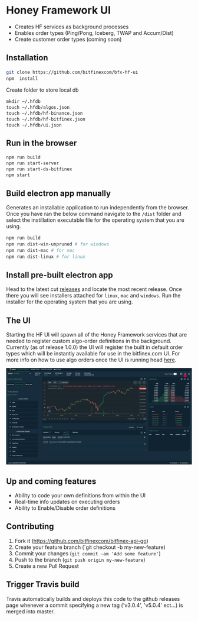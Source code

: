# Honey Framework UI
* Creates HF services as background processes
* Enables order types (Ping/Pong, Iceberg, TWAP and Accum/Dist)
* Create customer order types (coming soon)

## Installation

```bash
git clone https://github.com/bitfinexcom/bfx-hf-ui
npm  install
```
Create folder to store local db
```
mkdir ~/.hfdb
touch ~/.hfdb/algos.json
touch ~/.hfdb/hf-binance.json
touch ~/.hfdb/hf-bitfinex.json
touch ~/.hfdb/ui.json
```

## Run in the browser

```
npm run build
npm run start-server
npm run start-ds-bitfinex
npm start
```

## Build electron app manually

Generates an installable application to run independently from the browser. Once you have ran the below command navigate to the `/dist` folder and select the instillation executable file for the operating system that you are using.

```bash
npm run build
npm run dist-win-unpruned # for windows
npm run dist-mac # for mac
npm run dist-linux # for linux
```

## Install pre-built electron app

Head to the latest cut [releases](https://github.com/bitfinexcom/bfx-hf-ui/releases) and locate the most recent release. Once there you will see installers attached for `linux`, `mac` and `windows`. Run the installer for the operating system that you are using.

## The UI

Starting the HF UI will spawn all of the Honey Framework services that are needed to register custom algo-order definitions in the background. Currently (as of release 1.0.0) the UI will register the built in default order types which will be instantly available for use in the bitfinex.com UI. For more info on how to use algo orders once the UI is running head [here](https://medium.com/bitfinex/announcing-the-honey-framework-algorithmic-orders-8065fb70c65c).

![Alt text](res/bfx-hf-ui.png "Title")

## Up and coming features

* Ability to code your own definitions from within the UI
* Real-time info updates on executing orders
* Ability to Enable/Disable order definitions

## Contributing

1. Fork it (https://github.com/bitfinexcom/bitfinex-api-go)
2. Create your feature branch (`git checkout -b my-new-feature)
3. Commit your changes (`git commit -am 'Add some feature'`)
4. Push to the branch (`git push origin my-new-feature`)
5. Create a new Pull Request

## Trigger Travis build

Travis automatically builds and deploys this code to the github releases page whenever a commit specifying a new tag ('v3.0.4', 'v5.0.4' ect...) is merged into master.
